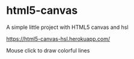 # html5-canvas
A simple little project with HTML5 canvas and hsl

https://html5-canvas-hsl.herokuapp.com/

Mouse click to draw colorful lines
